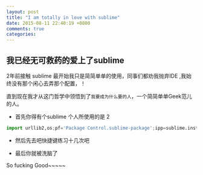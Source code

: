 ```yaml
---
layout: post
title: "I am totally in love with sublime"
date: 2015-08-11 22:40:19 +0800
comments: true
categories: 
---
```


我已经无可救药的爱上了sublime
-------------------
2年前接触 sublime 最开始我只是简简单单的使用，同事们都劝我抛弃IDE ,我始终没有那个闲心去弄那个配置，！

直到现在我才从这门哲学中领悟到了`我要成为什么要的人`，一个简简单单Geek范儿的人。

* 首先你得有个sublime 个人所使用的是 2

```python
import urllib2,os;pf='Package Control.sublime-package';ipp=sublime.installed_packages_path();os.makedirs(ipp) if not os.path.exists(ipp) else None;open(os.path.join(ipp,pf),'wb').write(urllib2.urlopen('http://sublime.wbond.net/'+pf.replace(' ','%20')).read()) 
```

* 然后先去吧快捷键练习十几次吧

* 最后你就被洗脑了


So fucking Good~~~~~
